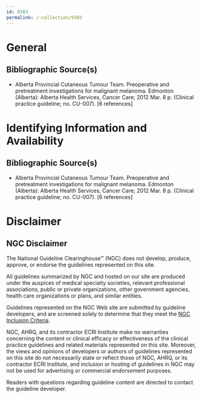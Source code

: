 ```yaml
---
id: 9383
permalink: /:collection/9383
---
```


# General

## Bibliographic Source(s)

- Alberta Provincial Cutaneous Tumour Team. Preoperative and pretreatment investigations for malignant melanoma. Edmonton (Alberta): Alberta Health Services, Cancer Care; 2012 Mar. 8 p. (Clinical practice guideline; no. CU-007). [6 references]

# Identifying Information and Availability

## Bibliographic Source(s)

- Alberta Provincial Cutaneous Tumour Team. Preoperative and pretreatment investigations for malignant melanoma. Edmonton (Alberta): Alberta Health Services, Cancer Care; 2012 Mar. 8 p. (Clinical practice guideline; no. CU-007). [6 references]

# Disclaimer

## NGC Disclaimer

The National Guideline Clearinghouse™ (NGC) does not develop, produce, approve, or endorse the guidelines represented on this site.

All guidelines summarized by NGC and hosted on our site are produced under the auspices of medical specialty societies, relevant professional associations, public or private organizations, other government agencies, health care organizations or plans, and similar entities.

Guidelines represented on the NGC Web site are submitted by guideline developers, and are screened solely to determine that they meet the [NGC Inclusion Criteria](/help-and-about/summaries/inclusion-criteria).

NGC, AHRQ, and its contractor ECRI Institute make no warranties concerning the content or clinical efficacy or effectiveness of the clinical practice guidelines and related materials represented on this site. Moreover, the views and opinions of developers or authors of guidelines represented on this site do not necessarily state or reflect those of NGC, AHRQ, or its contractor ECRI Institute, and inclusion or hosting of guidelines in NGC may not be used for advertising or commercial endorsement purposes.

Readers with questions regarding guideline content are directed to contact the guideline developer.

